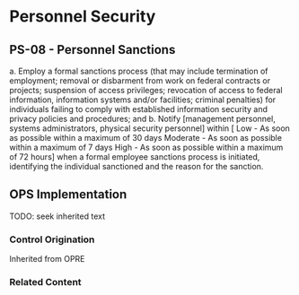 # Personnel Security
## PS-08 - Personnel Sanctions

a. Employ a formal sanctions process (that may include termination of employment; removal or disbarment from work on federal contracts or projects; suspension of access privileges; revocation of access to federal information, information systems and/or facilities; criminal penalties) for individuals failing to comply with established information security and privacy policies and procedures; and
b. Notify [management personnel, systems administrators, physical security personnel] within [  Low - As soon as possible within a maximum of 30 days Moderate - As soon as possible within a maximum of 7 days
   High - As soon as possible within a maximum of 72 hours] when a formal employee sanctions process is initiated, identifying the individual sanctioned and the reason for the sanction.

## OPS Implementation

TODO: seek inherited text

### Control Origination

Inherited from OPRE

### Related Content
